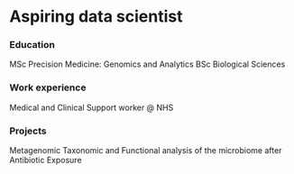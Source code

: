 # Aspiring data scientist 

### Education
MSc Precision Medicine: Genomics and Analytics
BSc Biological Sciences 

### Work experience
Medical and Clinical Support worker @ NHS

### Projects
Metagenomic Taxonomic and Functional analysis of the microbiome after Antibiotic Exposure 

